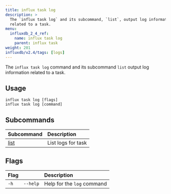 ```yaml
---
title: influx task log
description: >
  The `influx task log` and its subcommand, `list`, output log information
  related to a task.
menu:
  influxdb_2_4_ref:
    name: influx task log
    parent: influx task
weight: 201
influxdb/v2.4/tags: [logs]
---
```


The `influx task log` command and its subcommand `list` output log information related to a task.

## Usage
```
influx task log [flags]
influx task log [command]
```

## Subcommands
| Subcommand                                                | Description        |
|:----------                                                |:-----------        |
| [list](/influxdb/v2.4/reference/cli/influx/task/log/list) | List logs for task |

## Flags
| Flag |          | Description                |
|:---- |:---      |:-----------                |
| `-h` | `--help` | Help for the `log` command |
